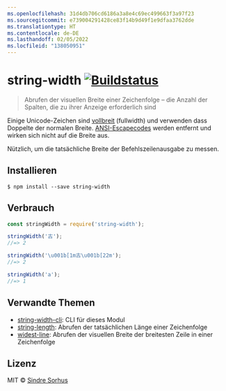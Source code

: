 ```yaml
---
ms.openlocfilehash: 31d4db706cd6186a3a8e4c69ec499663f3a97f23
ms.sourcegitcommit: e739004291428ce83f14b9d49f1e9dfaa3762dde
ms.translationtype: HT
ms.contentlocale: de-DE
ms.lasthandoff: 02/05/2022
ms.locfileid: "138050951"
---
```

# <a name="string-width-build-statushttpstravis-ciorgsindresorhusstring-width"></a>string-width [![Buildstatus](https://travis-ci.org/sindresorhus/string-width.svg?branch=master)](https://travis-ci.org/sindresorhus/string-width)

> Abrufen der visuellen Breite einer Zeichenfolge – die Anzahl der Spalten, die zu ihrer Anzeige erforderlich sind

Einige Unicode-Zeichen sind [vollbreit](https://en.wikipedia.org/wiki/Halfwidth_and_fullwidth_forms) (fullwidth) und verwenden dass Doppelte der normalen Breite. [ANSI-Escapecodes](http://en.wikipedia.org/wiki/ANSI_escape_code) werden entfernt und wirken sich nicht auf die Breite aus.

Nützlich, um die tatsächliche Breite der Befehlszeilenausgabe zu messen.


## <a name="install"></a>Installieren

```
$ npm install --save string-width
```


## <a name="usage"></a>Verbrauch

```js
const stringWidth = require('string-width');

stringWidth('古');
//=> 2

stringWidth('\u001b[1m古\u001b[22m');
//=> 2

stringWidth('a');
//=> 1
```


## <a name="related"></a>Verwandte Themen

- [string-width-cli](https://github.com/sindresorhus/string-width-cli): CLI für dieses Modul
- [string-length](https://github.com/sindresorhus/string-length): Abrufen der tatsächlichen Länge einer Zeichenfolge
- [widest-line](https://github.com/sindresorhus/widest-line): Abrufen der visuellen Breite der breitesten Zeile in einer Zeichenfolge


## <a name="license"></a>Lizenz

MIT © [Sindre Sorhus](https://sindresorhus.com)
